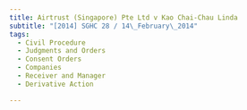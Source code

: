 ```yaml
---
title: Airtrust (Singapore) Pte Ltd v Kao Chai-Chau Linda 
subtitle: "[2014] SGHC 28 / 14\_February\_2014"
tags:
  - Civil Procedure
  - Judgments and Orders
  - Consent Orders
  - Companies
  - Receiver and Manager
  - Derivative Action

---
```


